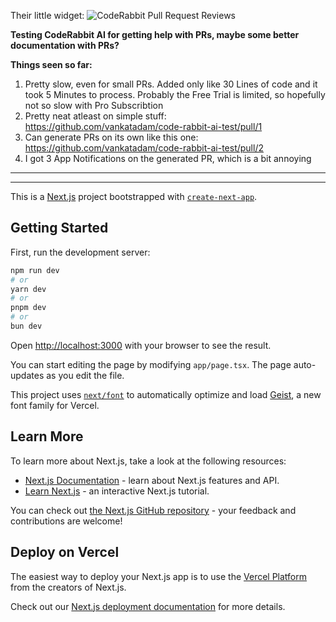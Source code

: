 Their little widget: ![CodeRabbit Pull Request Reviews](https://img.shields.io/coderabbit/prs/github/vankatadam/code-rabbit-ai-test?utm_source=oss&utm_medium=github&utm_campaign=vankatadam%2Fcode-rabbit-ai-test&labelColor=171717&color=FF570A&link=https%3A%2F%2Fcoderabbit.ai&label=CodeRabbit+Reviews)

**Testing CodeRabbit AI for getting help with PRs, maybe some better documentation with PRs?**

**Things seen so far:**
1. Pretty slow, even for small PRs. Added only like 30 Lines of code and it took 5 Minutes to process. Probably the Free Trial is limited, so hopefully not so slow with Pro Subscribtion
2. Pretty neat atleast on simple stuff: https://github.com/vankatadam/code-rabbit-ai-test/pull/1
3. Can generate PRs on its own like this one: https://github.com/vankatadam/code-rabbit-ai-test/pull/2
4. I got 3 App Notifications on the generated PR, which is a bit annoying





--------

--------





This is a [Next.js](https://nextjs.org) project bootstrapped with [`create-next-app`](https://nextjs.org/docs/app/api-reference/cli/create-next-app).

## Getting Started

First, run the development server:

```bash
npm run dev
# or
yarn dev
# or
pnpm dev
# or
bun dev
```

Open [http://localhost:3000](http://localhost:3000) with your browser to see the result.

You can start editing the page by modifying `app/page.tsx`. The page auto-updates as you edit the file.

This project uses [`next/font`](https://nextjs.org/docs/app/building-your-application/optimizing/fonts) to automatically optimize and load [Geist](https://vercel.com/font), a new font family for Vercel.

## Learn More

To learn more about Next.js, take a look at the following resources:

- [Next.js Documentation](https://nextjs.org/docs) - learn about Next.js features and API.
- [Learn Next.js](https://nextjs.org/learn) - an interactive Next.js tutorial.

You can check out [the Next.js GitHub repository](https://github.com/vercel/next.js) - your feedback and contributions are welcome!

## Deploy on Vercel

The easiest way to deploy your Next.js app is to use the [Vercel Platform](https://vercel.com/new?utm_medium=default-template&filter=next.js&utm_source=create-next-app&utm_campaign=create-next-app-readme) from the creators of Next.js.

Check out our [Next.js deployment documentation](https://nextjs.org/docs/app/building-your-application/deploying) for more details.
